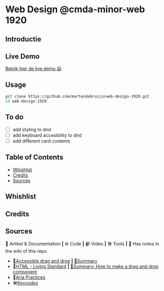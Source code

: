 # Web Design @cmda-minor-web 1920

## Introductie

## Live Demo

[Bekijk hier de live demo 😃](https://martendebruijn.github.io/web-design-1920/)

## Usage

```zsh
git clone https://github.com/martendebruijn/web-design-1920.git
cd web-design-1920
```

## To do

- [ ] add styling to dnd
- [ ] add keyboard accesibility to dnd
- [ ] add different card contents

## Table of Contents

<!-- - [Known Issues](#Known-issues) -->

- [Whishlist](#Whishlist)
- [Credits](#Credits)
- [Sources](#Sources)

<!-- ## Known Issues

⚠️⚠️⚠️

- Navigeren van kaarten (gebeurt veelal bij de 2de enter):
  - Soms gaat het goed
  - Soms blijft het hangen op de 1e kaart
  - Soms doet het helemaal niks

⚠️⚠️⚠️ -->

## Whishlist

## Credits

## Sources

📖 Artikel & Documentation **|** ⚙️ Code **|** 📹 Video **|** 🛠 Tools **|** 📓 Has notes in the wiki of this repo

- 📖[Accessible drag and drop](https://dev.opera.com/articles/accessible-drag-and-drop/) **|** [📓Summary](https://github.com/martendebruijn/web-design-1920/wiki/accesible-drag-drop)
- 📖[HTML - Living Standard](https://html.spec.whatwg.org/#dnd) **|** [📓Summary: How to make a drag and drop component](https://github.com/martendebruijn/web-design-1920/wiki/dnd)
- 📖[Aria Practices](https://w3c.github.io/aria-practices/examples/menubar/menubar-1/menubar-1.html)
- 🛠[Keycodes](https://keycode.info/)
